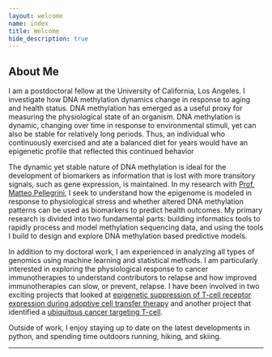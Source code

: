 ```yaml
---
layout: welcome
name: index
title: Welcome
hide_description: true
---
```


## About Me

I am a postdoctoral fellow at the University of California, Los Angeles. I investigate how DNA methylation dynamics change in response to aging and health status. DNA methylation has emerged as a useful proxy for measuring the physiological state of an organism. DNA methylation is dynamic, changing over time in response to environmental stimuli, yet can also be stable for relatively long periods. Thus, an individual who continuously exercised and ate a balanced diet for years would have an epigenetic profile that reflected this continued behavior

The dynamic yet stable nature of DNA methylation is ideal for the development of biomarkers as information that is lost with more transitory signals, such as gene expression, is maintained. In my research with [Prof. Matteo Pellegrini](https://www.pellegrini.mcdb.ucla.edu/), I seek to understand how the epigenome is modeled in response to physiological stress and whether altered DNA methylation patterns can be used as biomarkers to predict health outcomes. My primary research is divided into two fundamental parts: building informatics tools to rapidly process and model methylation sequencing data, and using the tools I build to design and explore DNA methylation based predictive models.

In addition to my doctoral work, I am experienced in analyzing all types of genomics using  machine learning and statistical methods. I am particularly interested in exploring the physiological response to cancer immunotherapies to understand contributors to relapse and how improved immunotherapies can slow, or prevent, relapse. I have been involved in two exciting projects that looked at [epigenetic suppression of T-cell receptor expression during adoptive cell transfer therapy](https://cancerdiscovery.aacrjournals.org/content/10/11/1645) and another project that identified a [ubiquitous cancer targeting T-cell](https://cancerdiscovery.aacrjournals.org/content/10/11/1645).

Outside of work, I enjoy staying up to date on the latest developments in python, and spending time outdoors running, hiking, and skiing.

***

<!--author-->